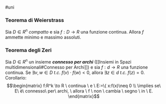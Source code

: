 #uni 
### Teorema di Weierstrass
Sia $D \in R^n$ _compatto_ e sia $f: D \to R$ una funzione continua. Allora $f$ ammette minimo e massimo assoluti. 
### Teorema degli Zeri
Sia $D \in R^n$ un insieme ___connesso per archi___ ([[Insiemi in Spazi multidimensionali#Connesso per Archi]]) e sia $f:d \to R$ una funzione continua. Se $\exists v,w \in D \ t.c. \ f(v) \cdot f(w) < 0$, allora $\exists z \in d \ t.c.\ f(z) = 0$.
	Corollario: $$\begin{matrix} f:R^k \to R \ continua \ e \ E:=\{ x:f(x)\neq 0  \\ \implies se\ E\ è\ connesso\ per\ archi, \ allora \ f \ non \ cambia \ segno \ in \ E. \end{matrix}$$